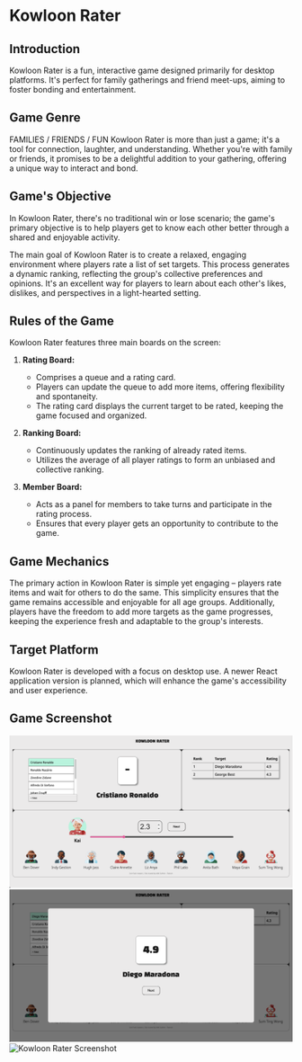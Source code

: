 # Kowloon Rater

## Introduction
Kowloon Rater is a fun, interactive game designed primarily for desktop platforms. It's perfect for family gatherings and friend meet-ups, aiming to foster bonding and entertainment. 

## Game Genre
FAMILIES / FRIENDS / FUN
Kowloon Rater is more than just a game; it's a tool for connection, laughter, and understanding. Whether you're with family or friends, it promises to be a delightful addition to your gathering, offering a unique way to interact and bond.

## Game's Objective
In Kowloon Rater, there's no traditional win or lose scenario; the game's primary objective is to help players get to know each other better through a shared and enjoyable activity.

The main goal of Kowloon Rater is to create a relaxed, engaging environment where players rate a list of set targets. This process generates a dynamic ranking, reflecting the group's collective preferences and opinions. It's an excellent way for players to learn about each other's likes, dislikes, and perspectives in a light-hearted setting.

## Rules of the Game
Kowloon Rater features three main boards on the screen:

1. **Rating Board:**
   - Comprises a queue and a rating card.
   - Players can update the queue to add more items, offering flexibility and spontaneity.
   - The rating card displays the current target to be rated, keeping the game focused and organized.

2. **Ranking Board:**
   - Continuously updates the ranking of already rated items.
   - Utilizes the average of all player ratings to form an unbiased and collective ranking.

3. **Member Board:**
   - Acts as a panel for members to take turns and participate in the rating process.
   - Ensures that every player gets an opportunity to contribute to the game.

## Game Mechanics
The primary action in Kowloon Rater is simple yet engaging – players rate items and wait for others to do the same. This simplicity ensures that the game remains accessible and enjoyable for all age groups. Additionally, players have the freedom to add more targets as the game progresses, keeping the experience fresh and adaptable to the group's interests.

## Target Platform
Kowloon Rater is developed with a focus on desktop use. A newer React application version is planned, which will enhance the game's accessibility and user experience.

## Game Screenshot
![Kowloon Rater Screenshot](./src//assets/game.png)
![Kowloon Rater Screenshot](./src//assets/rating.png)
![Kowloon Rater Screenshot](./src//assets/rank.png.png)
